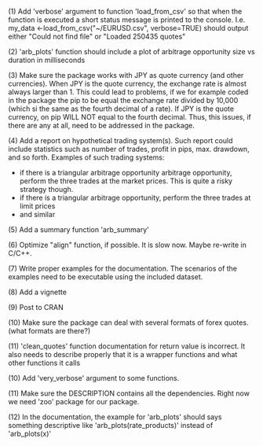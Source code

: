 (1) 
Add 'verbose' argument to function 'load_from_csv' so that when the function is executed
a short status message is printed to the console. I.e. 
    my_data <-load_from_csv("~/EURUSD.csv", verbose=TRUE)
should output either "Could not find file" or "Loaded 250435 quotes"

(2)
'arb_plots' function should include a plot of arbitrage opportunity size vs 
duration in milliseconds

(3) 
Make sure the package works with JPY as quote currency (and other currencies).
When JPY is the quote currency, the exchange rate is almost always larger than 1.
This could lead to problems, if we for example coded in the package the pip to be equal
the exchange rate divided by 10,000 (which si the same as the fourth decimal of a rate). 
If JPY is the quote currency, on pip WILL NOT equal to the fourth decimal. Thus, this issues, 
if there are any at all, need to be addressed in the package.

(4)
Add a report on hypothetical trading system(s). Such report could include statistics
such as number of trades, profit in pips, max. drawdown, and so forth. Examples
of such trading systems:
- if there is a triangular arbitrage opportunity arbitrage opportunity, perform the three trades
at the market prices. This is quite a risky strategy though.
- if there is a triangular arbitrage opportunity, perform the three trades at limit prices
- and similar

(5)
Add a summary function 'arb_summary'

(6)
Optimize "align" function, if possible. It is slow now. Maybe re-write in C/C++.

(7)
Write proper examples for the documentation. The scenarios of the examples need to be
executable using the included dataset.

(8)
Add a vignette

(9)
Post to CRAN

(10)
Make sure the package can deal with several formats of forex quotes. (what formats are there?)

(11)
'clean_quotes' function documentation for return value is incorrect. It also needs
to describe properly that it is a wrapper functions and what other
functions it calls

(10) 
Add 'very_verbose' argument to some functions.

(11)
Make sure the DESCRIPTION contains all the dependencies. Right now we need 'zoo' package 
for our package.

(12)
In the documentation, the example for 'arb_plots' should says something descriptive
like 'arb_plots(rate_products)' instead of 'arb_plots(x)'

